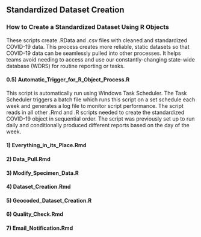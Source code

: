 ## Standardized Dataset Creation ##
### How to Create a Standardized Dataset Using R Objects ###
These scripts create .RData and .csv files with cleaned and standardized COVID-19 data. This process creates more reliable, static datasets so that COVID-19 data can be seamlessly pulled into other processes. It helps teams avoid needing to access and use our constantly-changing state-wide database (WDRS) for routine reporting or tasks.

#### 0.5) Automatic_Trigger_for_R_Object_Process.R ####
This script is automatically run using Windows Task Scheduler. The Task Scheduler triggers a batch file which runs this script on a set schedule each week and generates a log file to monitor script performance. The script reads in all other .Rmd and .R scripts needed to create the standardized COVID-19 object in sequential order. The script was previously set up to run daily and conditionally produced different reports based on the day of the week.

#### 1) Everything_in_its_Place.Rmd

#### 2) Data_Pull.Rmd

#### 3) Modify_Specimen_Data.R

#### 4) Dataset_Creation.Rmd

#### 5) Geocoded_Dataset_Creation.R

#### 6) Quality_Check.Rmd

#### 7) Email_Notification.Rmd
